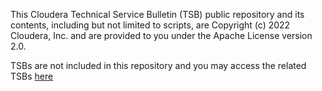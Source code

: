 This Cloudera Technical Service Bulletin (TSB) public repository and its contents, including but not limited to scripts, are Copyright (c) 2022 Cloudera, Inc. and are provided to you under the Apache License version 2.0.  

TSBs are not included in this repository and you may access the related TSBs [here](https://my.cloudera.com/support.html) 
